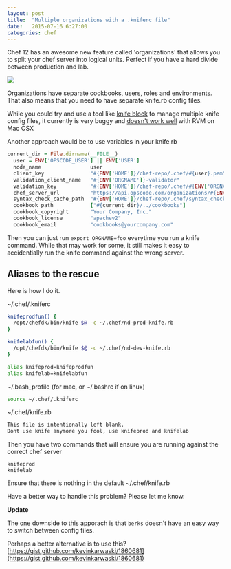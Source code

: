 ```yaml
---
layout: post
title:  "Multiple organizations with a .kniferc file"
date:   2015-07-16 6:27:00
categories: chef
---
```


Chef 12 has an awesome new feature called 'organizations' that allows you to split your chef server into logical units. Perfect if you have a hard divide between production and lab.

![](http://cl.ly/image/333o06302W15/Screenshot%202015-07-16%2017.27.42.png)

Organizations have separate cookbooks, users, roles and environments. That also means that you need to have separate knife.rb config files.

While you could try and use a tool like [knife block](https://github.com/knife-block/knife-block) to manage multiple knife config files, it currently is very buggy and [doesn't work well](https://github.com/knife-block/knife-block/issues/32) with RVM on Mac OSX

Another approach would be to use variables in your knife.rb

```ruby
current_dir = File.dirname(__FILE__)
  user = ENV['OPSCODE_USER'] || ENV['USER']
  node_name                user
  client_key               "#{ENV['HOME']}/chef-repo/.chef/#{user}.pem"
  validation_client_name   "#{ENV['ORGNAME']}-validator"
  validation_key           "#{ENV['HOME']}/chef-repo/.chef/#{ENV['ORGNAME']}-validator.pem"
  chef_server_url          "https://api.opscode.com/organizations/#{ENV['ORGNAME']}"
  syntax_check_cache_path  "#{ENV['HOME']}/chef-repo/.chef/syntax_check_cache"
  cookbook_path            ["#{current_dir}/../cookbooks"]
  cookbook_copyright       "Your Company, Inc."
  cookbook_license         "apachev2"
  cookbook_email           "cookbooks@yourcompany.com"
```
Then you can just run `export ORGNAME=foo` everytime you run a knife command. While that may work for some, it still makes it easy to accidentially run the knife command against the wrong server.


## Aliases to the rescue

Here is how I do it.

~/.chef/.kniferc  

```bash
knifeprodfun() {
  /opt/chefdk/bin/knife $@ -c ~/.chef/nd-prod-knife.rb
}

knifelabfun() {
  /opt/chefdk/bin/knife $@ -c ~/.chef/nd-dev-knife.rb
}

alias knifeprod=knifeprodfun
alias knifelab=knifelabfun
```

~/.bash_profile (for mac, or ~/.bashrc if on linux)

```bash
source ~/.chef/.kniferc
```

~/.chef/knife.rb  

```bash
This file is intentionally left blank.
Dont use knife anymore you fool, use knifeprod and knifelab
```

Then you have two commands that will ensure you are running against the correct chef server

    knifeprod  
    knifelab  

Ensure that there is nothing in the default ~/.chef/knife.rb

Have a better way to handle this problem? Please let me know.

**Update**  

The one downside to this apporach is that `berks` doesn't have an easy way to switch between config files.

Perhaps a better alternative is to use this? [https://gist.github.com/kevinkarwaski/1860681](https://gist.github.com/kevinkarwaski/1860681)
